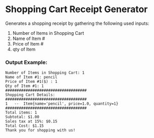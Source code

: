 # Shopping Cart Receipt Generator

Generates a shopping receipt by gathering the following used inputs:

1. Number of Items in Shopping Cart
2. Name of Item #
3. Price of Item #
4. qty of Item

### Output Example:
``` Welcome to Nayema's Shopping Centre
Number of Items in Shopping Cart: 1
Name of Item #1: pencil
Price of Item #1($) : 1
Qty of Item #1: 1
####################################
Shopping Cart Details: 
####################################
1	--	Item{name='pencil', price=1.0, quantity=1}
####################################
Total items: 1
Subtotal: $1.00
Sales tax at 15%: $0.15
Total Cost: $1.15
Thank you for shopping with us!
